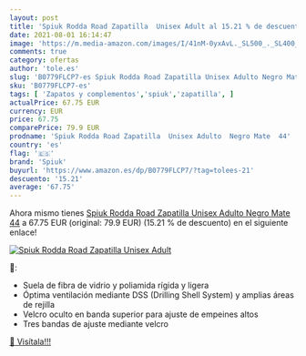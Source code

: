 ```yaml
---
layout: post
title: 'Spiuk Rodda Road Zapatilla  Unisex Adult al 15.21 % de descuento'
date: 2021-08-01 16:14:47
image: 'https://m.media-amazon.com/images/I/41nM-0yxAvL._SL500_._SL400_.jpg'
comments: true
category: ofertas
author: 'tole.es'
slug: 'B0779FLCP7-es Spiuk Rodda Road Zapatilla Unisex Adulto Negro Mate 44'
sku: 'B0779FLCP7-es'
tags: [ 'Zapatos y complementos','spiuk','zapatilla', ]
actualPrice: 67.75 EUR
currency: EUR
price: 67.75
comparePrice: 79.9 EUR
prodname: 'Spiuk Rodda Road Zapatilla  Unisex Adulto  Negro Mate  44'
country: 'es'
flag: '🇪🇸'
brand: 'Spiuk'
buyurl: 'https://www.amazon.es/dp/B0779FLCP7/?tag=tolees-21'
descuento: '15.21'
average: '67.75'
---
```


Ahora mismo tienes [Spiuk Rodda Road Zapatilla  Unisex Adulto  Negro Mate  44](https://www.amazon.es/dp/B0779FLCP7/?tag=tolees-21) a 67.75 EUR (original: 79.9 EUR) (15.21 %  de descuento) en el siguiente enlace!

[![Spiuk Rodda Road Zapatilla  Unisex Adult](https://m.media-amazon.com/images/I/41nM-0yxAvL._SL500_._SL400_.jpg)](https://www.amazon.es/dp/B0779FLCP7/?tag=tolees-21)

🔎:

- Suela de fibra de vidrio y poliamida rígida y ligera
- Óptima ventilación mediante DSS (Drilling Shell System) y amplias áreas de rejilla
- Velcro oculto en banda superior para ajuste de empeines altos
- Tres bandas de ajuste mediante velcro

[🛒 Visítala!!!](https://www.amazon.es/dp/B0779FLCP7/?tag=tolees-21)
